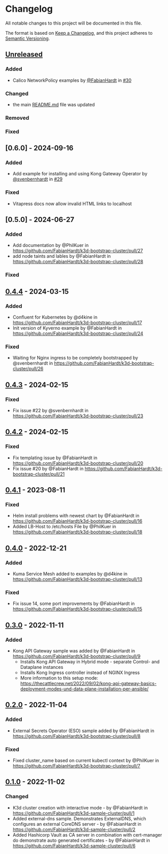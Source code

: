 # Changelog

All notable changes to this project will be documented in this file.

The format is based on [Keep a Changelog](https://keepachangelog.com/en/1.1.0/),
and this project adheres to [Semantic Versioning](https://semver.org/spec/v2.0.0.html).

## [Unreleased]

### Added

- Calico NetworkPolicy examples by [@FabianHardt](https://github.com/FabianHardt/) in [#30](https://github.com/FabianHardt/k3d-bootstrap-cluster/pull/30)

### Changed

- the main [README.md](https://github.com/FabianHardt/k3d-bootstrap-cluster/blob/main/README.md) file was updated


### Removed

### Fixed

## [0.6.0] - 2024-09-16

### Added

* Add example for installing and using Kong Gateway Operator by [@svenbernhardt](https://github.com/svenbernhardt) in [#29](https://github.com/FabianHardt/k3d-bootstrap-cluster/pull/29)

### Fixed

- Vitapress docs now allow invalid HTML links to localhost

## [0.5.0] - 2024-06-27

### Added
* Add documentation by @PhilKuer in https://github.com/FabianHardt/k3d-bootstrap-cluster/pull/27
* add node taints and lables by @FabianHardt in https://github.com/FabianHardt/k3d-bootstrap-cluster/pull/28

### Fixed


## [0.4.4] - 2024-03-15

### Added

- Confluent for Kubernetes by @d4kine in https://github.com/FabianHardt/k3d-bootstrap-cluster/pull/17
- Init version of Kyverno example by @FabianHardt in https://github.com/FabianHardt/k3d-bootstrap-cluster/pull/24

### Fixed

- Waiting for Nginx ingress to be completely bootstrapped by @svenbernhardt in https://github.com/FabianHardt/k3d-bootstrap-cluster/pull/26

## [0.4.3] - 2024-02-15

### Fixed

- Fix issue #22 by @svenbernhardt in https://github.com/FabianHardt/k3d-bootstrap-cluster/pull/23

## [0.4.2] - 2024-02-15

### Fixed

- Fix templating issue by @FabianHardt in https://github.com/FabianHardt/k3d-bootstrap-cluster/pull/20
- Fix issue #20 by @FabianHardt in https://github.com/FabianHardt/k3d-bootstrap-cluster/pull/21

## [0.4.1] - 2023-08-11

### Fixed

- Helm install problems with newest chart by @FabianHardt in https://github.com/FabianHardt/k3d-bootstrap-cluster/pull/16
- Added LB-Host to /etc/hosts File by @PhilKuer in https://github.com/FabianHardt/k3d-bootstrap-cluster/pull/18

## [0.4.0] - 2022-12-21

### Added

- Kuma Service Mesh added to examples by @d4kine in https://github.com/FabianHardt/k3d-bootstrap-cluster/pull/13

### Fixed

- Fix issue 14, some port improvements by @FabianHardt in https://github.com/FabianHardt/k3d-bootstrap-cluster/pull/15

## [0.3.0] - 2022-11-11

### Added

- Kong API Gateway sample was added by @FabianHardt in https://github.com/FabianHardt/k3d-bootstrap-cluster/pull/9
  - Installs Kong API Gateway in Hybrid mode - separate Control- and Dataplane instances
  - Installs Kong Ingress controller instead of NGINX Ingress
  - More information to this setup mode: https://thecattlecrew.net/2022/09/02/kong-api-gateway-basics-deployment-modes-und-data-plane-installation-per-ansible/


## [0.2.0] - 2022-11-04

### Added

- External Secrets Operator (ESO) sample added by @FabianHardt in https://github.com/FabianHardt/k3d-bootstrap-cluster/pull/8

### Fixed

- Fixed cluster_name based on current kubectl context by @PhilKuer in https://github.com/FabianHardt/k3d-bootstrap-cluster/pull/7

## [0.1.0] - 2022-11-02

### Changed

- K3d cluster creation with interactive mode  - by @FabianHardt in https://github.com/FabianHardt/k3d-sample-cluster/pull/1
- Added external-dns sample. Demonstrates ExternalDNS, which configures an external CoreDNS server - by @FabianHardt in https://github.com/FabianHardt/k3d-sample-cluster/pull/2
- Added Hashicorp Vault as CA server in combination with cert-manager do demonstrate auto generated certificates - by @FabianHardt in https://github.com/FabianHardt/k3d-sample-cluster/pull/6

[unreleased]: https://github.com/olivierlacan/keep-a-changelog/compare/v0.4.4...HEAD
[0.4.4]: https://github.com/FabianHardt/k3d-sample-cluster/compare/v0.4.3...v0.4.4
[0.4.3]: https://github.com/FabianHardt/k3d-sample-cluster/compare/v0.4.2...v0.4.3
[0.4.2]: https://github.com/FabianHardt/k3d-sample-cluster/compare/v0.4.1...v0.4.2
[0.4.1]: https://github.com/FabianHardt/k3d-sample-cluster/compare/v0.4.0...v0.4.1
[0.4.0]: https://github.com/FabianHardt/k3d-sample-cluster/compare/v0.3.0...v0.4.0
[0.3.0]: https://github.com/FabianHardt/k3d-sample-cluster/compare/v0.2.0...v0.3.0
[0.2.0]: https://github.com/FabianHardt/k3d-sample-cluster/compare/v0.1.0...v0.2.0
[0.1.0]: https://github.com/FabianHardt/k3d-sample-cluster/commits/v0.1.0